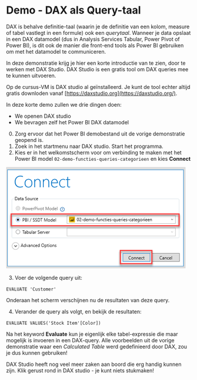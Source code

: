 # Demo - DAX als Query-taal

DAX is behalve definitie-taal (waarin je de definitie van een kolom, measure of tabel vastlegt in een formule) ook een *querytaal*. Wanneer je data opslaat in een DAX datamodel (dus in Analysis Services Tabular, Power Pivot of Power BI), is dit ook de manier die front-end tools als Power BI gebruiken om met het datamodel te communiceren.

In deze demonstratie krijg je hier een korte introductie van te zien, door te werken met DAX Studio. DAX Studio is een gratis tool om DAX queries mee te kunnen uitvoeren.

Op de cursus-VM is DAX studio al geïnstalleerd. Je kunt de tool echter altijd gratis downloden vanaf [https://daxstudio.org](https://daxstudio.org/).

In deze korte demo zullen we drie dingen doen:

* We openen DAX studio
* We bevragen zelf het Power BI DAX datamodel

0. Zorg ervoor dat het Power BI demobestand uit de vorige demonstratie geopend is.
1. Zoek in het startmenu naar DAX studio. Start het programma.
2. Kies er in het welkomstscherm voor om verbinding te maken met het Power BI model `02-demo-functies-queries-categorieen` en kies **Connect**

![Startscherm van DAX studio](img/02-06-dax-studio-start.png)

3. Voer de volgende query uit:

```dax
EVALUATE 'Customer'
```

Onderaan het scherm verschijnen nu de resultaten van deze query.

4. Verander de query als volgt, en bekijk de resultaten:

```dax
EVALUATE VALUES('Stock Item'[Color])
```

Na het keyword **Evaluate** kun je eigenlijk elke tabel-expressie die maar mogelijk is invoeren in een DAX-query. Alle voorbeelden uit de vorige demonstratie waar een *Calculated Table* werd gedefinieerd door DAX, zou je dus kunnen gebruiken!

DAX Studio heeft nog veel meer zaken aan boord die erg handig kunnen zijn. Klik gerust rond in DAX studio - je kunt niets stukmaken!
